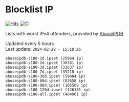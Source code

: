 # Blocklist IP

[![Hits](https://hits.seeyoufarm.com/api/count/incr/badge.svg?url=https%3A%2F%2Fgithub.com%2Fborestad%2Fblocklist-ip%2F&count_bg=%2379C83D&title_bg=%23555555&icon=&icon_color=%23E7E7E7&title=hits&edge_flat=false)](https://hits.seeyoufarm.com)  ![CI](https://img.shields.io/github/workflow/status/borestad/blocklist-ip/CI?style=flat-square)

Lists with worst IPv4 offenders, provided by [AbuseIPDB](https://www.abuseipdb.com/)

<!-- FOOTER-PLACEHOLDER -->
Updated every 5 hours<br>
Last update: `2024-02-29 - 15:18:26`
```
abuseipdb-s100-1d.ipset (25964 ip)
abuseipdb-s100-2d.ipset (30761 ip)
abuseipdb-s100-3d.ipset (33637 ip)
abuseipdb-s100-7d.ipset (39218 ip)
abuseipdb-s100-30d.ipset (59484 ip)
abuseipdb-s100-60d.ipset (82658 ip)
abuseipdb-s100-90d.ipset (105568 ip)
abuseipdb-s100-120d.ipset (126131 ip)
abuseipdb-s100-all.ipset (484961 ip)
```
